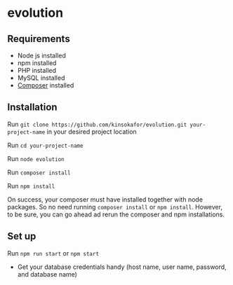# evolution
<h2>Requirements</h2>
<ul>
  <li>Node js installed</li>
  <li>npm installed</li>
  <li>PHP installed</li>
  <li>MySQL installed</li>
  <li><a href="https://getcomposer.org/download/" target="_blank">Composer</a> installed</li>
</ul>

<h2>Installation</h2>
<p>Run <code>git clone https://github.com/kinsokafor/evolution.git your-project-name</code> in your desired project location</p>
<p>Run <code>cd your-project-name</code></p>
<p>Run <code>node evolution</code></p>
<p>Run <code>composer install</code></p>
<p>Run <code>npm install</code></p>
<p>On success, your composer must have installed together with node packages. So no need running <code>composer install</code> or <code>npm install</code>. However, to be sure, you can go ahead ad rerun the composer and npm installations.</p>

<h2>Set up</h2>
<p>Run <code>npm run start</code> or <code>npm start</code></p>
<ul>
  <li>Get your database credentials handy (host name, user name, password, and database name)</li>
</ul>

